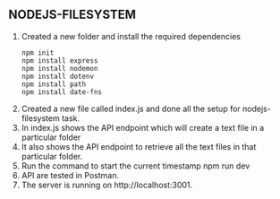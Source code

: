 ## NODEJS-FILESYSTEM

1. Created a  new folder and install the required dependencies
    ```
    npm init
    npm install express
    npm install nodemon
    npm install dotenv
    npm install path
    npm install date-fns
    ```
2. Created a new file called index.js and done all the setup for nodejs- filesystem task.
3. In index.js shows the API endpoint which will create a text file in a particular folder
4. It also shows the API endpoint to retrieve all the text files in that particular folder.
5. Run the command to start the current timestamp
    npm run dev
6. API are tested in Postman.    
6. The server is running on http://localhost:3001.    